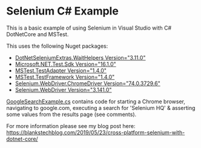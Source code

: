 # Selenium C# Example

This is a basic example of using Selenium in Visual Studio with C# DotNetCore and MSTest.

This uses the following Nuget packages:

* [DotNetSeleniumExtras.WaitHelpers Version="3.11.0"](https://www.nuget.org/packages/DotNetSeleniumExtras.WaitHelpers/3.11.0)
* [Microsoft.NET.Test.Sdk Version="16.1.0"](https://www.nuget.org/packages/Microsoft.NET.Test.Sdk/16.1.0)
* [MSTest.TestAdapter Version="1.4.0"](https://www.nuget.org/packages/MSTest.TestAdapter/1.4.0)
* [MSTest.TestFramework Version="1.4.0"](https://www.nuget.org/packages/MSTest.TestFramework/1.4.0)
* [Selenium.WebDriver.ChromeDriver Version="74.0.3729.6"](https://www.nuget.org/packages/Selenium.WebDriver.ChromeDriver/74.0.3729.6)
* [Selenium.WebDriver Version="3.141.0"](https://www.nuget.org/packages/Selenium.WebDriver/3.141.0)

[GoogleSearchExample.cs](https://github.com/andyrblank/Selenium-C-Sharp-Example/blob/master/SeleniumExample/GoogleSearchExample.cs) contains code for starting a Chrome browser, 
navigating to google.com, executing a search for 'Selenium HQ'
& asserting some values from the results page (see comments).

For more information please see my blog post here: https://blankstechblog.com/2019/05/23/cross-platform-selenium-with-dotnet-core/
